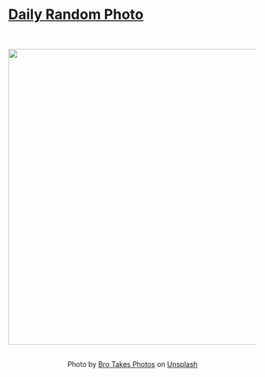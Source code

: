 # [Daily Random Photo](https://www.dailyrandomphoto.com/)

<div align="center">
  <br>
  <br>
  <a href="https://www.dailyrandomphoto.com/p/2023/2023-07-10/"><img src="https://images.unsplash.com/photo-1688103920333-117afda88518?crop=entropy&cs=tinysrgb&fit=max&fm=jpg&ixid=M3w3NzUwOHwwfDF8cmFuZG9tfHx8fHx8fHx8MTY4ODk0OTYyMXw&ixlib=rb-4.0.3&q=80&w=1080" width="600px"></a>
  <br>
  <br>
  <p class="has-text-grey">Photo by <a href="https://unsplash.com/@brotakesphotos?utm_source=Daily%20Random%20Photo&amp;utm_medium=referral" target="_blank" rel="noopener noreferrer">Bro Takes Photos</a> on <a href="https://unsplash.com/photos/a-city-street-at-night-with-a-lot-of-traffic-2HsCgRUQipE?utm_source=Daily%20Random%20Photo&amp;utm_medium=referral" target="_blank" rel="noopener noreferrer">Unsplash</a></p>
</div>
